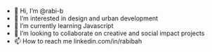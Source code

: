 - 👋 Hi, I’m @rabi-b
- 👀 I’m interested in design and urban development
- 🌱 I’m currently learning Javascript
- 💞️ I’m looking to collaborate on creative and social impact projects
- 📫 How to reach me linkedin.com/in/rabibah

<!---
rabi-b/rabi-b is a ✨ special ✨ repository because its `README.md` (this file) appears on your GitHub profile.
You can click the Preview link to take a look at your changes.
--->
